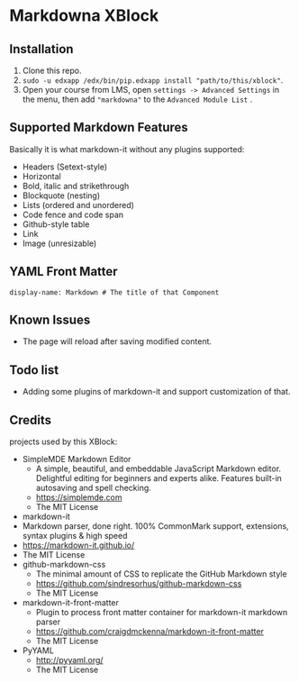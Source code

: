 # Markdowna XBlock

## Installation

1. Clone this repo.
2. `sudo -u edxapp /edx/bin/pip.edxapp install "path/to/this/xblock"`.
3. Open your course from LMS, open `settings -> Advanced Settings` in the menu, then  add `"markdowna"` to the `Advanced Module List` .



## Supported Markdown Features

Basically it is what markdown-it without any plugins supported:

* Headers (Setext-style)
* Horizontal
* Bold, italic and strikethrough
* Blockquote (nesting)
* Lists (ordered and unordered)
* Code fence and code span
* Github-style table
* Link
* Image (unresizable)



## YAML Front Matter

```
display-name: Markdown # The title of that Component
```



## Known Issues

* The page will reload after saving modified content.



## Todo list

* Adding some plugins of markdown-it and support customization of that.



## Credits

projects used by this XBlock:

* SimpleMDE Markdown Editor
  * A simple, beautiful, and embeddable JavaScript Markdown editor. Delightful editing for beginners and experts alike. Features built-in autosaving and spell checking.
  * <https://simplemde.com>
  * The MIT License
*  markdown-it
  * Markdown parser, done right. 100% CommonMark support, extensions, syntax plugins & high speed
  *  <https://markdown-it.github.io/>
  * The MIT License
* github-markdown-css
  * The minimal amount of CSS to replicate the GitHub Markdown style
  * <https://github.com/sindresorhus/github-markdown-css>
  * The MIT License
* markdown-it-front-matter
  * Plugin to process front matter container for markdown-it markdown parser
  * <https://github.com/craigdmckenna/markdown-it-front-matter>
  * The MIT License
* PyYAML
  * <http://pyyaml.org/>
  * The MIT License